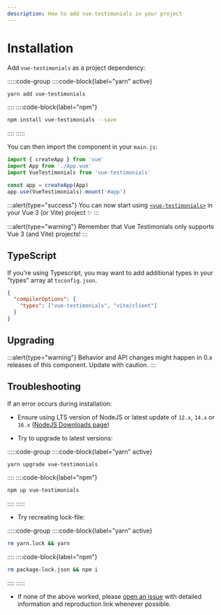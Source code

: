 ```yaml
---
description: How to add vue-testimonials in your project
---
```


# Installation

Add `vue-testimonials` as a project dependency:

:::::code-group
::::code-block{label="yarn" active}

```bash
yarn add vue-testimonials
```

::::
::::code-block{label="npm"}

```bash
npm install vue-testimonials --save
```

::::
:::::

You can then import the component in your `main.js`:

```ts [main.js]
import { createApp } from 'vue'
import App from './App.vue'
import VueTestimonials from 'vue-testimonials'

const app = createApp(App)
app.use(VueTestimonials).mount('#app')
```

:::alert{type="success"}
You can now start using [`<vue-testimonials>`](/component/vue-testimonials) in your Vue 3 (or Vite) project ✨
:::

:::alert{type="warning"}
Remember that Vue Testimonials only supports Vue 3 (and Vite) projects!
:::

## TypeScript

If you're using Typescript, you may want to add additional types in your "types" array at `tsconfig.json`.

```json [tsconfig.json]
{
  "compilerOptions": {
    "types": ["vue-testimonials", "vite/client"]
  }
}
```

## Upgrading

:::alert{type="warning"}
Behavior and API changes might happen in 0.x releases of this component. Update with caution.
:::

## Troubleshooting

If an error occurs during installation:

- Ensure using LTS version of NodeJS or latest update of `12.x`, `14.x` or `16.x` ([NodeJS Downloads page](https://nodejs.org/en/download/))

- Try to upgrade to latest versions:

:::::code-group
::::code-block{label="yarn" active}

```bash
yarn upgrade vue-testimonials
```

::::
::::code-block{label="npm"}

```bash
npm up vue-testimonials
```

::::
:::::

- Try recreating lock-file:

:::::code-group
::::code-block{label="yarn" active}

```bash
rm yarn.lock && yarn
```

::::
::::code-block{label="npm"}

```bash
rm package-lock.json && npm i
```

::::
:::::

- If none of the above worked, please [open an issue](https://github.com/guastallaigor/vue-testimonials/issues) with detailed information and reproduction link whenever possible.
